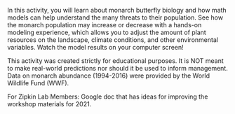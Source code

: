 In this activity, you will learn about monarch butterfly biology and how math models can help understand the many threats to their population. See how the monarch population may increase or decrease with a hands-on modeling experience, which allows you to adjust the amount of plant resources on the landscape, climate conditions, and other environmental variables. Watch the model results on your computer screen!

This activity was created strictly for educational purposes. It is NOT meant to make real-world predictions nor should it be used to inform management. Data on monarch abundance (1994-2016) were provided by the World Wildlife Fund (WWF).

For Zipkin Lab Members: Google doc that has ideas for improving the workshop  materials for 2021.
